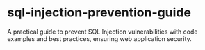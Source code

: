 # sql-injection-prevention-guide
A practical guide to prevent SQL Injection vulnerabilities with code examples and best practices, ensuring web application security.

